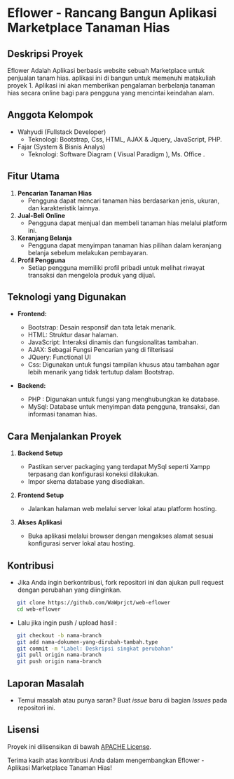 # Eflower - Rancang Bangun Aplikasi Marketplace Tanaman Hias

## Deskripsi Proyek
Eflower Adalah Aplikasi berbasis website sebuah Marketplace untuk penjualan tanam hias. aplikasi ini di bangun untuk memenuhi matakuliah proyek 1. Aplikasi ini akan memberikan pengalaman berbelanja tanaman hias secara online bagi para pengguna yang mencintai keindahan alam.

## Anggota Kelompok
- Wahyudi (Fullstack Developer)
  - Teknologi: Bootstrap, Css, HTML, AJAX & Jquery, JavaScript, PHP.
- Fajar (System & Bisnis Analys)
  - Teknologi: Software Diagram ( Visual Paradigm ), Ms. Office .

## Fitur Utama
1. **Pencarian Tanaman Hias**
   - Pengguna dapat mencari tanaman hias berdasarkan jenis, ukuran, dan karakteristik lainnya.
2. **Jual-Beli Online**
   - Pengguna dapat menjual dan membeli tanaman hias melalui platform ini.
3. **Keranjang Belanja**
   - Pengguna dapat menyimpan tanaman hias pilihan dalam keranjang belanja sebelum melakukan pembayaran.
4. **Profil Pengguna**
   - Setiap pengguna memiliki profil pribadi untuk melihat riwayat transaksi dan mengelola produk yang dijual.

## Teknologi yang Digunakan
- **Frontend:**
  - Bootstrap: Desain responsif dan tata letak menarik.
  - HTML: Struktur dasar halaman.
  - JavaScript: Interaksi dinamis dan fungsionalitas tambahan.
  - AJAX: Sebagai Fungsi Pencarian yang di filterisasi
  - JQuery: Functional UI
  - Css: Digunakan untuk fungsi tampilan khusus atau tambahan agar lebih menarik yang tidak tertutup dalam Bootstrap.

- **Backend:**
  - PHP : Digunakan untuk fungsi yang menghubungkan ke database.
  - MySql: Database untuk menyimpan data pengguna, transaksi, dan informasi tanaman hias.

## Cara Menjalankan Proyek
1. **Backend Setup**
   - Pastikan server packaging yang terdapat MySql seperti Xampp terpasang dan konfigurasi koneksi dilakukan.
   - Impor skema database yang disediakan.

2. **Frontend Setup**
   - Jalankan halaman web melalui server lokal atau platform hosting.

3. **Akses Aplikasi**
   - Buka aplikasi melalui browser dengan mengakses alamat sesuai konfigurasi server lokal atau hosting.

## Kontribusi
- Jika Anda ingin berkontribusi, fork repositori ini dan ajukan pull request dengan perubahan yang diinginkan.
```bash
   git clone https://github.com/WaWprjct/web-eflower
   cd web-eflower
```

- Lalu jika ingin push / upload hasil :
```bash
   git checkout -b nama-branch
   git add nama-dokumen-yang-dirubah-tambah.type
   git commit -m "Label: Deskripsi singkat perubahan"
   git pull origin nama-branch
   git push origin nama-branch
```


## Laporan Masalah
- Temui masalah atau punya saran? Buat *issue* baru di bagian *Issues* pada repositori ini.

## Lisensi
Proyek ini dilisensikan di bawah [APACHE License](LICENSE).

Terima kasih atas kontribusi Anda dalam mengembangkan Eflower - Aplikasi Marketplace Tanaman Hias!
